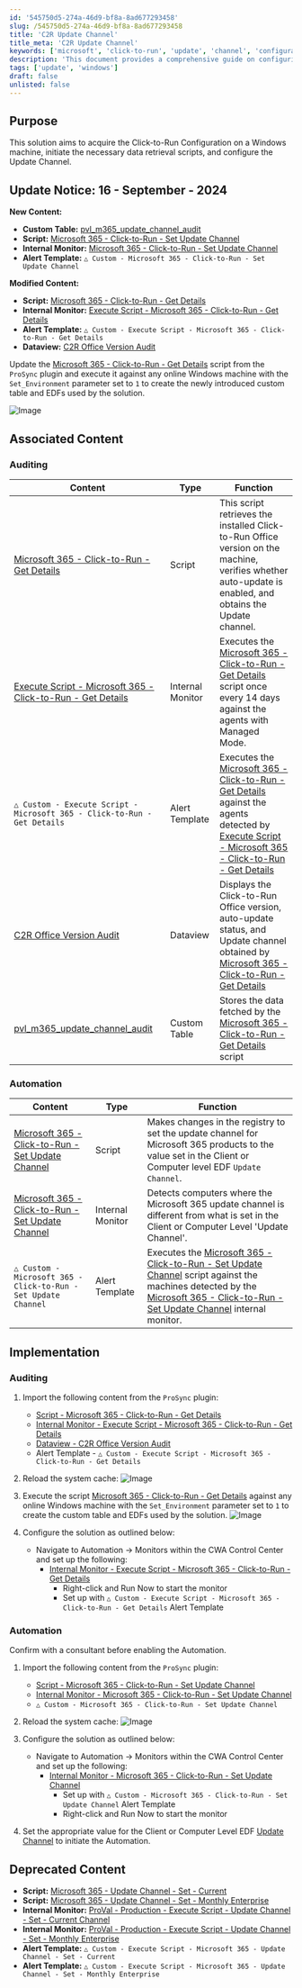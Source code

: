```yaml
---
id: '545750d5-274a-46d9-bf8a-8ad677293458'
slug: /545750d5-274a-46d9-bf8a-8ad677293458
title: 'C2R Update Channel'
title_meta: 'C2R Update Channel'
keywords: ['microsoft', 'click-to-run', 'update', 'channel', 'configuration', 'windows', 'audit', 'automation']
description: 'This document provides a comprehensive guide on configuring the Click-to-Run Update Channel for Microsoft 365 on Windows machines, including scripts, internal monitors, and alert templates necessary for effective management and auditing of the update process.'
tags: ['update', 'windows']
draft: false
unlisted: false
---
```


## Purpose

This solution aims to acquire the Click-to-Run Configuration on a Windows machine, initiate the necessary data retrieval scripts, and configure the Update Channel.

## Update Notice: 16 - September - 2024

**New Content:**

- **Custom Table:** [pvl_m365_update_channel_audit](/docs/18823b31-4222-4881-82f8-bc284af806cb)
- **Script:** [Microsoft 365 - Click-to-Run - Set Update Channel](/docs/77f0982f-1be7-49a7-871e-cfc88705775e)
- **Internal Monitor:** [Microsoft 365 - Click-to-Run - Set Update Channel](/docs/44e0a674-9e54-47ad-be29-6c93611db0b2)
- **Alert Template:** `△ Custom - Microsoft 365 - Click-to-Run - Set Update Channel`

**Modified Content:**

- **Script:** [Microsoft 365 - Click-to-Run - Get Details](/docs/ce16526d-84b5-4e58-928b-13a29195056e)
- **Internal Monitor:** [Execute Script - Microsoft 365 - Click-to-Run - Get Details](/docs/66fedeee-80d2-482b-9520-5fdfcab42406)
- **Alert Template:** `△ Custom - Execute Script - Microsoft 365 - Click-to-Run - Get Details`
- **Dataview:** [C2R Office Version Audit](/docs/d48f4966-b281-4aaa-8bf0-5059221b7ff3)

Update the [Microsoft 365 - Click-to-Run - Get Details](/docs/ce16526d-84b5-4e58-928b-13a29195056e) script from the `ProSync` plugin and execute it against any online Windows machine with the `Set_Environment` parameter set to `1` to create the newly introduced custom table and EDFs used by the solution.

![Image](../../static/img/docs/545750d5-274a-46d9-bf8a-8ad677293458/image_1.webp)

## Associated Content

### Auditing

| Content                                                                 | Type            | Function                                                                                                                                                      |
|-------------------------------------------------------------------------|-----------------|---------------------------------------------------------------------------------------------------------------------------------------------------------------|
| [Microsoft 365 - Click-to-Run - Get Details](/docs/ce16526d-84b5-4e58-928b-13a29195056e) | Script          | This script retrieves the installed Click-to-Run Office version on the machine, verifies whether auto-update is enabled, and obtains the Update channel.   |
| [Execute Script - Microsoft 365 - Click-to-Run - Get Details](/docs/66fedeee-80d2-482b-9520-5fdfcab42406) | Internal Monitor | Executes the [Microsoft 365 - Click-to-Run - Get Details](/docs/ce16526d-84b5-4e58-928b-13a29195056e) script once every 14 days against the agents with Managed Mode. |
| `△ Custom - Execute Script - Microsoft 365 - Click-to-Run - Get Details` | Alert Template   | Executes the [Microsoft 365 - Click-to-Run - Get Details](/docs/ce16526d-84b5-4e58-928b-13a29195056e) against the agents detected by [Execute Script - Microsoft 365 - Click-to-Run - Get Details](/docs/66fedeee-80d2-482b-9520-5fdfcab42406) |
| [C2R Office Version Audit](/docs/d48f4966-b281-4aaa-8bf0-5059221b7ff3) | Dataview        | Displays the Click-to-Run Office version, auto-update status, and Update channel obtained by [Microsoft 365 - Click-to-Run - Get Details](/docs/ce16526d-84b5-4e58-928b-13a29195056e) |
| [pvl_m365_update_channel_audit](/docs/18823b31-4222-4881-82f8-bc284af806cb) | Custom Table    | Stores the data fetched by the [Microsoft 365 - Click-to-Run - Get Details](/docs/ce16526d-84b5-4e58-928b-13a29195056e) script                         |

### Automation

| Content                                                                 | Type            | Function                                                                                                                                                      |
|-------------------------------------------------------------------------|-----------------|---------------------------------------------------------------------------------------------------------------------------------------------------------------|
| [Microsoft 365 - Click-to-Run - Set Update Channel](/docs/77f0982f-1be7-49a7-871e-cfc88705775e) | Script          | Makes changes in the registry to set the update channel for Microsoft 365 products to the value set in the Client or Computer level EDF `Update Channel`.   |
| [Microsoft 365 - Click-to-Run - Set Update Channel](/docs/44e0a674-9e54-47ad-be29-6c93611db0b2) | Internal Monitor | Detects computers where the Microsoft 365 update channel is different from what is set in the Client or Computer Level 'Update Channel'.                    |
| `△ Custom - Microsoft 365 - Click-to-Run - Set Update Channel`         | Alert Template   | Executes the [Microsoft 365 - Click-to-Run - Set Update Channel](/docs/77f0982f-1be7-49a7-871e-cfc88705775e) script against the machines detected by the [Microsoft 365 - Click-to-Run - Set Update Channel](/docs/44e0a674-9e54-47ad-be29-6c93611db0b2) internal monitor. |

## Implementation

### Auditing

1. Import the following content from the `ProSync` plugin:
   - [Script - Microsoft 365 - Click-to-Run - Get Details](/docs/ce16526d-84b5-4e58-928b-13a29195056e)
   - [Internal Monitor - Execute Script - Microsoft 365 - Click-to-Run - Get Details](/docs/66fedeee-80d2-482b-9520-5fdfcab42406)
   - [Dataview - C2R Office Version Audit](/docs/d48f4966-b281-4aaa-8bf0-5059221b7ff3)
   - Alert Template - `△ Custom - Execute Script - Microsoft 365 - Click-to-Run - Get Details`

2. Reload the system cache:
   ![Image](../../static/img/docs/545750d5-274a-46d9-bf8a-8ad677293458/image_2.webp)

3. Execute the script [Microsoft 365 - Click-to-Run - Get Details](/docs/ce16526d-84b5-4e58-928b-13a29195056e) against any online Windows machine with the `Set_Environment` parameter set to `1` to create the custom table and EDFs used by the solution.
   ![Image](../../static/img/docs/545750d5-274a-46d9-bf8a-8ad677293458/image_1.webp)

4. Configure the solution as outlined below:
   - Navigate to Automation → Monitors within the CWA Control Center and set up the following:
     - [Internal Monitor - Execute Script - Microsoft 365 - Click-to-Run - Get Details](/docs/66fedeee-80d2-482b-9520-5fdfcab42406)
       - Right-click and Run Now to start the monitor
       - Set up with `△ Custom - Execute Script - Microsoft 365 - Click-to-Run - Get Details` Alert Template

### Automation

Confirm with a consultant before enabling the Automation.

1. Import the following content from the `ProSync` plugin:
   - [Script - Microsoft 365 - Click-to-Run - Set Update Channel](/docs/77f0982f-1be7-49a7-871e-cfc88705775e)
   - [Internal Monitor - Microsoft 365 - Click-to-Run - Set Update Channel](/docs/44e0a674-9e54-47ad-be29-6c93611db0b2)
   - `△ Custom - Microsoft 365 - Click-to-Run - Set Update Channel`

2. Reload the system cache:
   ![Image](../../static/img/docs/545750d5-274a-46d9-bf8a-8ad677293458/image_3.webp)

3. Configure the solution as outlined below:
   - Navigate to Automation → Monitors within the CWA Control Center and set up the following:
     - [Internal Monitor - Microsoft 365 - Click-to-Run - Set Update Channel](/docs/44e0a674-9e54-47ad-be29-6c93611db0b2)
       - Set up with `△ Custom - Microsoft 365 - Click-to-Run - Set Update Channel` Alert Template
       - Right-click and Run Now to start the monitor

4. Set the appropriate value for the Client or Computer Level EDF [Update Channel](/docs/77f0982f-1be7-49a7-871e-cfc88705775e) to initiate the Automation.

## Deprecated Content

- **Script:** [Microsoft 365 - Update Channel - Set - Current](/docs/68e362d9-521f-417b-93e3-81adc169b559)
- **Script:** [Microsoft 365 - Update Channel - Set - Monthly Enterprise](/docs/a7234fd9-615c-4862-ae0a-b93fd84f7af6)
- **Internal Monitor:** [ProVal - Production - Execute Script - Update Channel - Set - Current Channel](/docs/b53066d5-a2f8-4455-b43c-766a927c52f4)
- **Internal Monitor:** [ProVal - Production - Execute Script - Update Channel - Set - Monthly Enterprise](/docs/a17fd169-876b-4de8-b01c-d396ec4899cf)
- **Alert Template:** `△ Custom - Execute Script - Microsoft 365 - Update Channel - Set - Current`
- **Alert Template:** `△ Custom - Execute Script - Microsoft 365 - Update Channel - Set - Monthly Enterprise`